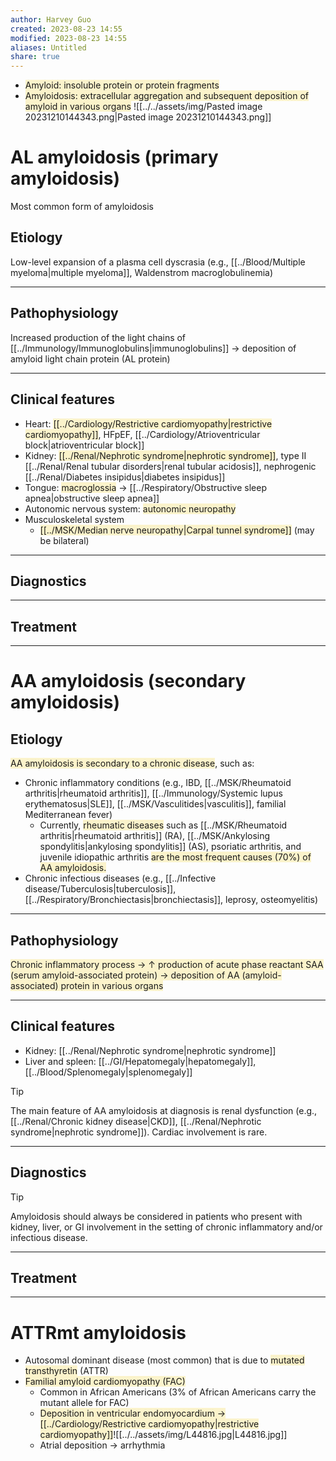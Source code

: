 ```yaml
---
author: Harvey Guo
created: 2023-08-23 14:55
modified: 2023-08-23 14:55
aliases: Untitled
share: true
---
```

- <span style="background:rgba(240, 200, 0, 0.2)">Amyloid: insoluble protein or protein fragments</span>
- <span style="background:rgba(240, 200, 0, 0.2)">Amyloidosis: extracellular aggregation and subsequent deposition of amyloid in various organs</span>
![[../../assets/img/Pasted image 20231210144343.png|Pasted image 20231210144343.png]]
# AL amyloidosis (primary amyloidosis)
Most common form of amyloidosis
## Etiology
Low-level expansion of a plasma cell dyscrasia (e.g., [[../Blood/Multiple myeloma|multiple myeloma]], Waldenstrom macroglobulinemia)

---
## Pathophysiology
Increased production of the light chains of [[../Immunology/Immunoglobulins|immunoglobulins]] → deposition of amyloid light chain protein (AL protein)

---
## Clinical features
- Heart: <span style="background:rgba(240, 200, 0, 0.2)">[[../Cardiology/Restrictive cardiomyopathy|restrictive cardiomyopathy]]</span>, HFpEF, [[../Cardiology/Atrioventricular block|atrioventricular block]]
- Kidney: <span style="background:rgba(240, 200, 0, 0.2)">[[../Renal/Nephrotic syndrome|nephrotic syndrome]]</span>, type II [[../Renal/Renal tubular disorders|renal tubular acidosis]], nephrogenic [[../Renal/Diabetes insipidus|diabetes insipidus]]
- Tongue: <span style="background:rgba(240, 200, 0, 0.2)">macroglossia</span> → [[../Respiratory/Obstructive sleep apnea|obstructive sleep apnea]] 
- Autonomic nervous system: <span style="background:rgba(240, 200, 0, 0.2)">autonomic neuropathy</span>
- Musculoskeletal system
	- <span style="background:rgba(240, 200, 0, 0.2)">[[../MSK/Median nerve neuropathy|Carpal tunnel syndrome]]</span> (may be bilateral)

---
## Diagnostics


---
## Treatment


---

# AA amyloidosis (secondary amyloidosis)
## Etiology
<span style="background:rgba(240, 200, 0, 0.2)">AA amyloidosis is secondary to a chronic disease</span>, such as:
- Chronic inflammatory conditions (e.g., IBD, [[../MSK/Rheumatoid arthritis|rheumatoid arthritis]], [[../Immunology/Systemic lupus erythematosus|SLE]], [[../MSK/Vasculitides|vasculitis]], familial Mediterranean fever)
	- Currently, <span style="background:rgba(240, 200, 0, 0.2)">rheumatic diseases</span> such as [[../MSK/Rheumatoid arthritis|rheumatoid arthritis]] (RA), [[../MSK/Ankylosing spondylitis|ankylosing spondylitis]] (AS), psoriatic arthritis, and juvenile idiopathic arthritis <span style="background:rgba(240, 200, 0, 0.2)">are the most frequent causes (70%) of AA amyloidosis.</span>
- Chronic infectious diseases (e.g., [[../Infective disease/Tuberculosis|tuberculosis]], [[../Respiratory/Bronchiectasis|bronchiectasis]], leprosy, osteomyelitis)

---
## Pathophysiology
<span style="background:rgba(240, 200, 0, 0.2)">Chronic inflammatory process → ↑ production of acute phase reactant SAA (serum amyloid-associated protein) → deposition of AA (amyloid-associated) protein in various organs</span>

---
## Clinical features
- Kidney: [[../Renal/Nephrotic syndrome|nephrotic syndrome]]
- Liver and spleen: [[../GI/Hepatomegaly|hepatomegaly]], [[../Blood/Splenomegaly|splenomegaly]]
>[!tip] 
>The main feature of AA amyloidosis at diagnosis is renal dysfunction (e.g., [[../Renal/Chronic kidney disease|CKD]], [[../Renal/Nephrotic syndrome|nephrotic syndrome]]). Cardiac involvement is rare.

---
## Diagnostics
>[!tip] 
>Amyloidosis should always be considered in patients who present with kidney, liver, or GI involvement in the setting of chronic inflammatory and/or infectious disease.

---
## Treatment


---
# ATTRmt amyloidosis
- Autosomal dominant disease (most common) that is due to <span style="background:rgba(240, 200, 0, 0.2)">mutated transthyretin</span> (ATTR)
- <span style="background:rgba(240, 200, 0, 0.2)">Familial amyloid cardiomyopathy (FAC)</span>
	- Common in African Americans (3% of African Americans carry the mutant allele for FAC)
	- <span style="background:rgba(240, 200, 0, 0.2)">Deposition in ventricular endomyocardium → [[../Cardiology/Restrictive cardiomyopathy|restrictive cardiomyopathy]]</span>![[../../assets/img/L44816.jpg|L44816.jpg]]
	- Atrial deposition → arrhythmia